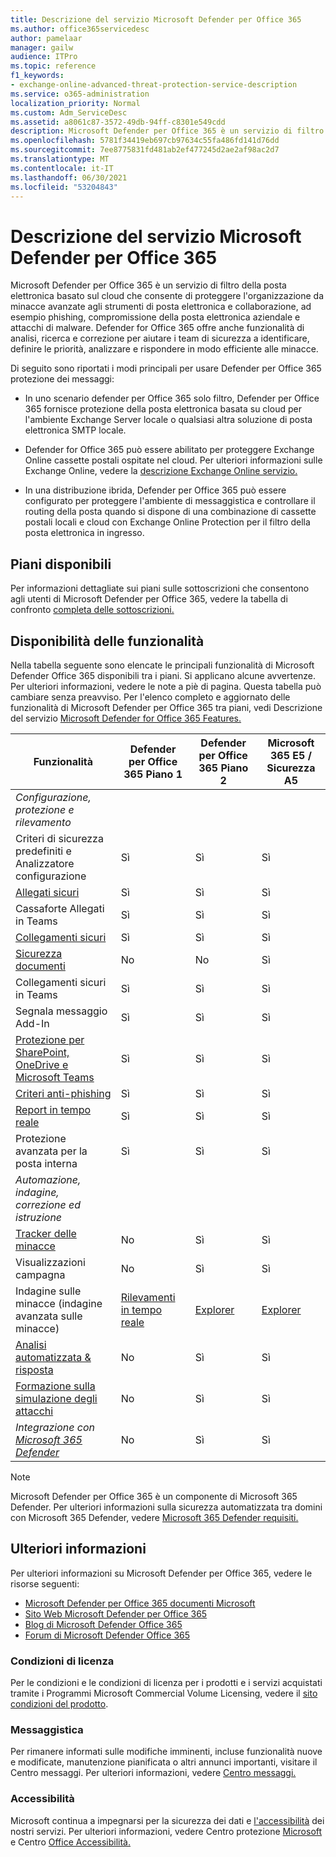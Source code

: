 ```yaml
---
title: Descrizione del servizio Microsoft Defender per Office 365
ms.author: office365servicedesc
author: pamelaar
manager: gailw
audience: ITPro
ms.topic: reference
f1_keywords:
- exchange-online-advanced-threat-protection-service-description
ms.service: o365-administration
localization_priority: Normal
ms.custom: Adm_ServiceDesc
ms.assetid: a8061c87-3572-49db-94ff-c8301e549cdd
description: Microsoft Defender per Office 365 è un servizio di filtro della posta elettronica basato su cloud che consente di proteggere l'organizzazione da malware e virus sconosciuti fornendo una protezione zero-day affidabile e include funzionalità per proteggere l'organizzazione da collegamenti dannosi in tempo reale.
ms.openlocfilehash: 5781f34419eb697cb97634c55fa486fd141d76dd
ms.sourcegitcommit: 7ee8775831fd481ab2ef477245d2ae2af98ac2d7
ms.translationtype: MT
ms.contentlocale: it-IT
ms.lasthandoff: 06/30/2021
ms.locfileid: "53204843"
---
```

# <a name="microsoft-defender-for-office-365-service-description"></a>Descrizione del servizio Microsoft Defender per Office 365

Microsoft Defender per Office 365 è un servizio di filtro della posta elettronica basato sul cloud che consente di proteggere l'organizzazione da minacce avanzate agli strumenti di posta elettronica e collaborazione, ad esempio phishing, compromissione della posta elettronica aziendale e attacchi di malware. Defender for Office 365 offre anche funzionalità di analisi, ricerca e correzione per aiutare i team di sicurezza a identificare, definire le priorità, analizzare e rispondere in modo efficiente alle minacce.

Di seguito sono riportati i modi principali per usare Defender per Office 365 protezione dei messaggi:

- In uno scenario defender per Office 365 solo filtro, Defender per Office 365 fornisce protezione della posta elettronica basata su cloud per l'ambiente Exchange Server locale o qualsiasi altra soluzione di posta elettronica SMTP locale.

- Defender for Office 365 può essere abilitato per proteggere Exchange Online cassette postali ospitate nel cloud. Per ulteriori informazioni sulle Exchange Online, vedere la [descrizione Exchange Online servizio.](exchange-online-service-description/exchange-online-service-description.md)

- In una distribuzione ibrida, Defender per Office 365 può essere configurato per proteggere l'ambiente di messaggistica e controllare il routing della posta quando si dispone di una combinazione di cassette postali locali e cloud con Exchange Online Protection per il filtro della posta elettronica in ingresso.

## <a name="available-plans"></a>Piani disponibili

Per informazioni dettagliate sui piani sulle sottoscrizioni che consentono agli utenti di Microsoft Defender per Office 365, vedere la tabella di confronto [completa delle sottoscrizioni.](https://go.microsoft.com/fwlink/?linkid=2139145)

## <a name="feature-availability"></a>Disponibilità delle funzionalità

Nella tabella seguente sono elencate le principali funzionalità di Microsoft Defender Office 365 disponibili tra i piani. Si applicano alcune avvertenze. Per ulteriori informazioni, vedere le note a piè di pagina. Questa tabella può cambiare senza preavviso. Per l'elenco completo e aggiornato delle funzionalità di Microsoft Defender per Office 365 tra piani, vedi Descrizione del servizio [Microsoft Defender for Office 365 Features.](microsoft-defender-for-office-365-features.md)

| Funzionalità | Defender per Office 365 Piano 1 | Defender per Office 365 Piano 2 | Microsoft 365 E5 / Sicurezza A5 |
|---------|--------------------------------|--------------------------------|--------------------------------|
| *Configurazione, protezione e rilevamento* | | | |
| Criteri di sicurezza predefiniti e Analizzatore configurazione | Sì | Sì | Sì |
| [Allegati sicuri](microsoft-defender-for-office-365-features.md#safe-attachments) | Sì | Sì | Sì |
| Cassaforte Allegati in Teams | Sì | Sì | Sì |
| [Collegamenti sicuri](microsoft-defender-for-office-365-features.md#safe-links) | Sì | Sì | Sì |
| [Sicurezza documenti](microsoft-defender-for-office-365-features.md#safe-documents) | No | No | Sì |
| Collegamenti sicuri in Teams | Sì | Sì | Sì |
| Segnala messaggio Add-In | Sì | Sì | Sì |
| [Protezione per SharePoint, OneDrive e Microsoft Teams](microsoft-defender-for-office-365-features.md#protection-for-sharepoint-onedrive-and-microsoft-teams) | Sì | Sì | Sì |
| [Criteri anti-phishing](microsoft-defender-for-office-365-features.md#anti-phishing-policies) | Sì | Sì | Sì |
| [Report in tempo reale](microsoft-defender-for-office-365-features.md#real-time-reports) | Sì | Sì | Sì |
| Protezione avanzata per la posta interna | Sì | Sì | Sì |
| *Automazione, indagine, correzione ed istruzione* | | | |
| [Tracker delle minacce](microsoft-defender-for-office-365-features.md#threat-trackers) | No | Sì | Sì |
| Visualizzazioni campagna | No | Sì | Sì |
| Indagine sulle minacce (indagine avanzata sulle minacce) | [Rilevamenti in tempo reale](microsoft-defender-for-office-365-features.md#real-time-detections) | [Explorer](microsoft-defender-for-office-365-features.md#threat-explorer) | [Explorer](microsoft-defender-for-office-365-features.md#threat-explorer) |
| [Analisi automatizzata & risposta](microsoft-defender-for-office-365-features.md#automated-investigation--response) | No | Sì | Sì |
| [Formazione sulla simulazione degli attacchi](microsoft-defender-for-office-365-features.md#attack-simulation-training) | No | Sì | Sì |
| *Integrazione con [Microsoft 365 Defender](/microsoft-365/security/defender/microsoft-365-defender)* | No | Sì | Sì |

> [!NOTE]
> Microsoft Defender per Office 365 è un componente di Microsoft 365 Defender. Per ulteriori informazioni sulla sicurezza automatizzata tra domini con Microsoft 365 Defender, vedere [Microsoft 365 Defender requisiti.](/microsoft-365/security/mtp/prerequisites)

## <a name="learn-more"></a>Ulteriori informazioni

Per ulteriori informazioni su Microsoft Defender per Office 365, vedere le risorse seguenti:

- [Microsoft Defender per Office 365 documenti Microsoft](/microsoft-365/security/office-365-security/defender-for-office-365)
- [Sito Web Microsoft Defender per Office 365](https://www.microsoft.com/security/business/threat-protection/office-365-defender)
- [Blog di Microsoft Defender Office 365](https://techcommunity.microsoft.com/t5/microsoft-defender-for-office/bg-p/MicrosoftDefenderforOffice365Blog)
- [Forum di Microsoft Defender Office 365](https://techcommunity.microsoft.com/t5/microsoft-defender-for-office/bd-p/MicrosoftDefenderforOffice365)

### <a name="licensing-terms"></a>Condizioni di licenza

Per le condizioni e le condizioni di licenza per i prodotti e i servizi acquistati tramite i Programmi Microsoft Commercial Volume Licensing, vedere il [sito condizioni del prodotto](https://www.microsoft.com/licensing/terms/).

### <a name="messaging"></a>Messaggistica

Per rimanere informati sulle modifiche imminenti, incluse funzionalità nuove e modificate, manutenzione pianificata o altri annunci importanti, visitare il Centro messaggi. Per ulteriori informazioni, vedere [Centro messaggi.](/microsoft-365/admin/manage/message-center)

### <a name="accessibility"></a>Accessibilità

Microsoft continua a impegnarsi per la sicurezza dei dati e [l'accessibilità](https://www.microsoft.com/trust-center/compliance/accessibility) dei nostri servizi. Per ulteriori informazioni, vedere Centro protezione [Microsoft](https://www.microsoft.com/trust-center) e Centro [Office Accessibilità.](https://support.office.com/article/ecab0fcf-d143-4fe8-a2ff-6cd596bddc6d)
